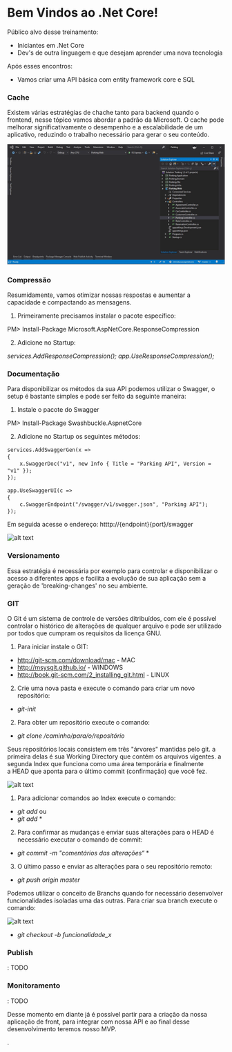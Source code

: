 # Bem Vindos ao .Net Core!

Público alvo desse treinamento:

* Iniciantes em .Net Core
* Dev's de outra linguagem e que desejam aprender uma nova tecnologia

Após esses encontros:

* Vamos criar uma API básica com entity framework core e SQL

### Cache

Existem várias estratégias de chache tanto para backend quando o frontend, nesse tópico vamos abordar a padrão da Microsoft.  O cache pode melhorar significativamente o desempenho e a escalabilidade de um aplicativo, reduzindo o trabalho necessário para gerar o seu conteúdo.  

![alt text](images/cache.gif)
  
### Compressão  
  
Resumidamente, vamos otimizar nossas respostas e aumentar a capacidade e compactando as mensagens.
  
1. Primeiramente precisamos instalar o pacote específico:

PM> Install-Package Microsoft.AspNetCore.ResponseCompression

2. Adicione no Startup:  
  
_services.AddResponseCompression();_
_app.UseResponseCompression();_  
  
### Documentação  
  
Para disponibilizar os métodos da sua API podemos utilizar o Swagger, o setup é bastante simples e pode ser feito da seguinte maneira:

1. Instale o pacote do Swagger

PM> Install-Package Swashbuckle.AspnetCore

2. Adicione no Startup os seguintes métodos:  
  
```
services.AddSwaggerGen(x =>
{
    x.SwaggerDoc("v1", new Info { Title = "Parking API", Version = "v1" });
});
```
```
app.UseSwaggerUI(c =>
{
    c.SwaggerEndpoint("/swagger/v1/swagger.json", "Parking API");
});
```  
  
Em seguida acesse o endereço: htttp://{endpoint}{port}/swagger  
  
![alt text](images/swagger.gif)
  
### Versionamento  
  
Essa estratégia é necessária por exemplo para controlar e disponibilizar o acesso a diferentes apps e facilita a evolução de sua aplicação sem a geração de 'breaking-changes' no seu ambiente.  
  
### GIT

O Git é um sistema  de controle de versões ditribuídos, com ele é possível controlar o histórico de alterações de qualquer arquivo e pode ser utilizado por todos que cumpram os requisitos da licença GNU.

1. Para iniciar instale o GIT:  
* http://git-scm.com/download/mac - MAC
* http://msysgit.github.io/ - WINDOWS
* http://book.git-scm.com/2_installing_git.html - LINUX

2. Crie uma nova pasta e execute o comando para criar um novo repositório:
*  _git-init_  

2. Para obter um repositório execute o comando:
* _git clone /caminho/para/o/repositório_

Seus repositórios locais consistem em três "árvores" mantidas pelo git. a primeira delas é sua Working Directory que contém os arquivos vigentes. a segunda Index que funciona como uma área temporária e finalmente a HEAD que aponta para o último commit (confirmação) que você fez.

![alt text](images/trees.gif)

1. Para adicionar comandos ao Index execute o comando:  
* _git add <arquivo>_ ou
* _git add_ *
        
2. Para confirmar as mudanças e enviar suas alterações para o HEAD é necessário executar o comando de commit:  
* _git commit -m "comentários das alterações“_ *

3. O último passo e enviar as alterações para o seu repositório remoto:
* _git push origin master_

Podemos utilizar o conceito de Branchs quando for necessário desenvolver funcionalidades isoladas uma das outras.
Para criar sua branch execute o comando:  

![alt text](images/branches.gif)

* _git checkout -b funcionalidade_x_

### Publish
: TODO

### Monitoramento
: TODO

Desse momento em diante já é possível partir para a criação da nossa aplicação de front, para integrar com nossa API e ao final desse desenvolvimento teremos nosso MVP.
     
.

